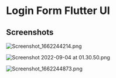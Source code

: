 # Login Form Flutter UI
## Screenshots
![Screenshot_1662244214.png](https://res.craft.do/user/full/793cbace-c36e-399f-149b-b52a8d2d8184/doc/04AD5669-2E76-4AEB-81C9-6B76EBBA5A80/E8CEC4D7-A323-49D3-BC36-E734103969FF_2/6Am5ZhztHng0uvKeM6IamyFkwTG2HgHjKFd3b3ApjTMz/Screenshot_1662244214.png)

![Screenshot 2022-09-04 at 01.30.50.png](https://res.craft.do/user/full/793cbace-c36e-399f-149b-b52a8d2d8184/doc/04AD5669-2E76-4AEB-81C9-6B76EBBA5A80/F0297C92-3B93-46CA-84E9-604620C0E1E0_2/UeNbAhC5JoNlpEvedWV4CUPzaqmZ1orQv9eWt9ZfPcIz/Screenshot%202022-09-04%20at%2001.30.50.png)

![Screenshot_1662244873.png](https://res.craft.do/user/full/793cbace-c36e-399f-149b-b52a8d2d8184/doc/04AD5669-2E76-4AEB-81C9-6B76EBBA5A80/C89E9B9D-6ACB-44C3-94F3-692E2DE54EDD_2/KMV7cH7v8BhtTblxZk7XUXK6hx6gd5MA6vAREQ3txUcz/Screenshot_1662244873.png)

